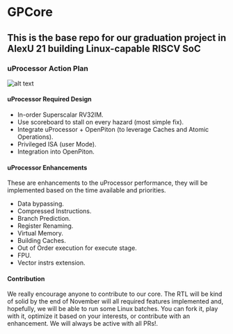 # GPCore
## This is the base repo for our graduation project in AlexU 21 building Linux-capable RISCV SoC
### uProcessor Action Plan

![alt text](https://github.com/alaasal/GPCore/blob/master_sync/block_diagram.PNG?raw=true)

#### uProcessor Required Design
- In-order Superscalar RV32IM.
- Use scoreboard to stall on every hazard (most simple fix).
- Integrate uProcessor + OpenPiton (to leverage Caches and Atomic Operations). 
- Privileged ISA (user Mode).
- Integration into OpenPiton.

#### uProcessor Enhancements
These are enhancements to the uProcessor performance, they will be implemented based on the time available and priorities.
- Data bypassing.
- Compressed Instructions. 
- Branch Prediction.
- Register Renaming.
- Virtual Memory.
- Building Caches.
- Out of Order execution for execute stage.
- FPU.
- Vector instrs extension.

#### Contribution
We really encourage anyone to contribute to our core. The RTL will be kind of solid by the end of November will all required features implemented and, hopefully, we will be able to run some Linux batches. You can fork it, play with it, optimize it based on your interests, or contribute with an enhancement. We will always be active with all PRs!. 


